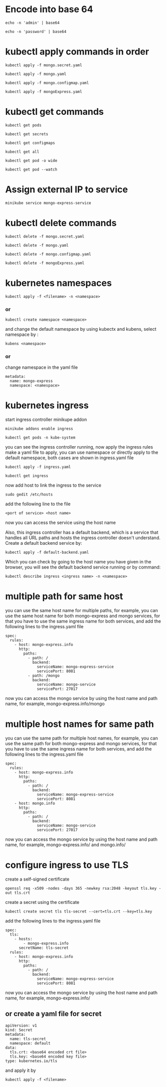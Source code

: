 # Encode into base 64

```
echo -n 'admin' | base64
```
```
echo -n 'password' | base64
```

# kubectl apply commands in order

```
kubectl apply -f mongo.secret.yaml
```
```
kubectl apply -f mongo.yaml
```
```
kubectl apply -f mongo.configmap.yaml
```
```
kubectl apply -f mongoExpress.yaml
```

# kubectl get commands

```
kubectl get pods
```
```
kubectl get secrets
```
```
kubectl get configmaps
```
```
kubectl get all
```
```
kubectl get pod -o wide
```
```
kubectl get pod --watch
```

# Assign external IP to service

```
minikube service mongo-express-service
```

# kubectl delete commands

```
kubectl delete -f mongo.secret.yaml
```
```
kubectl delete -f mongo.yaml
```
```
kubectl delete -f mongo.configmap.yaml
```
```
kubectl delete -f mongoExpress.yaml
```

# kubernetes namespaces

```
kubectl apply -f <filename> -n <namespace>
```
### or
```
kubectl create namespace <namespace>
```
and change the default namespace by using kubectx and kubens,
select namespace by :
```
kubens <namespace>
```
### or
change namespace in the yaml file
```
metadata:
  name: mongo-express
  namespace: <namespace>
```

# kubernetes ingress
start ingress controller minikupe addon
```
minikube addons enable ingress
```
```
kubectl get pods -n kube-system
```
you can see the ingress controller running, now apply the ingress rules <br> make a yaml file to apply, you can use namespace or directly apply to the default namespace, both cases are shown in ingress.yaml file
```
kubectl apply -f ingress.yaml
```
```
kubectl get ingress
```
now add host to link the ingress to the service
```
sudo gedit /etc/hosts
```
add the following line to the file
```
<port of service> <host name>
```
now you can access the service using the host name

Also, this ingress controller has a default backend, which is a service that handles all URL paths and hosts the ingress controller doesn't understand. Create a default backend service by:
```
kubectl apply -f default-backend.yaml
```
Which you can check by going to the host name you have given in the browser, you will see the default backend service running or by command:
```
kubectl describe ingress <ingress name> -n <namespace>
```

# multiple path for same host
you can use the same host name for multiple paths, for example, you can use the same host name for both mongo-express and mongo services, for that you have to use the same ingress name for both services, and add the following lines to the ingress.yaml file
```
spec:
  rules:
    - host: mongo-express.info
      http:
        paths:
          - path: /
            backend:
              serviceName: mongo-express-service
              servicePort: 8081
          - path: /mongo
            backend:
              serviceName: mongo-service
              servicePort: 27017
```
now you can access the mongo service by using the host name and path name, for example, mongo-express.info/mongo

# multiple host names for same path
you can use the same path for multiple host names, for example, you can use the same path for both mongo-express and mongo services, for that you have to use the same ingress name for both services, and add the following lines to the ingress.yaml file
```
spec:
  rules:
    - host: mongo-express.info
      http:
        paths:
          - path: /
            backend:
              serviceName: mongo-express-service
              servicePort: 8081
    - host: mongo.info
      http:
        paths:
          - path: /
            backend:
              serviceName: mongo-service
              servicePort: 27017
```
now you can access the mongo service by using the host name and path name, for example, mongo-express.info/ and mongo.info/

# configure ingress to use TLS
create a self-signed certificate
```
openssl req -x509 -nodes -days 365 -newkey rsa:2048 -keyout tls.key -out tls.crt
```
create a secret using the certificate
```
kubectl create secret tls tls-secret --cert=tls.crt --key=tls.key
```
add the following lines to the ingress.yaml file
```
spec:
  tls:
    - hosts:
        - mongo-express.info
      secretName: tls-secret
  rules:
    - host: mongo-express.info
      http:
        paths:
          - path: /
            backend:
              serviceName: mongo-express-service
              servicePort: 8081
```
now you can access the mongo service by using the host name and path name, for example, mongo-express.info/

## or create a yaml file for secret
```
apiVersion: v1
kind: Secret
metadata:
  name: tls-secret
  namespace: default
data:
  tls.crt: <base64 encoded crt file>
  tls.key: <base64 encoded key file>
type: kubernetes.io/tls
```
and apply it by
```
kubectl apply -f <filename>
```